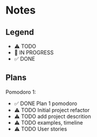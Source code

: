 # Notes

## Legend
- ⚠ TODO
- 🚧 IN PROGRESS
- ✅ DONE

## Plans

Pomodoro 1:
- ✅ DONE Plan 1 pomodoro
- ⚠ TODO Initial project refactor
- ⚠ TODO add project descrition
- ⚠ TODO examples, timeline
- ⚠ TODO User stories

